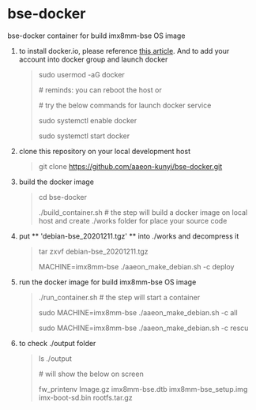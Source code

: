 bse-docker
===

bse-docker container for build imx8mm-bse OS image

1. to install docker.io, please reference [this article](https://docs.docker.com/engine/install/ubuntu). And to add your account into docker group and launch docker

    > sudo usermod -aG docker <your account>
    >
    > \# reminds: you can reboot the host or
    >
    > \# try the below commands for launch docker service
    >
    > sudo systemctl enable docker
    >
    > sudo systemctl start docker


2. clone this repository on your local development host

    > git clone https://github.com/aaeon-kunyi/bse-docker.git

3. build the docker image

    > cd bse-docker
    >
    > ./build_container.sh # the step will build a docker image on local host and create ./works folder for place your source code

4. put ** 'debian-bse_20201211.tgz' ** into ./works and decompress it
  
   > tar zxvf debian-bse_20201211.tgz
   >
   > MACHINE=imx8mm-bse ./aaeon_make_debian.sh -c deploy

5. run the docker image for build imx8mm-bse OS image 

    > ./run_container.sh  # the step will start a container
    >
    > sudo MACHINE=imx8mm-bse ./aaeon_make_debian.sh -c all
    >
    > sudo MACHINE=imx8mm-bse ./aaeon_make_debian.sh -c rescu

6. to check ./output folder

    > ls ./output
    >
    > \# will show the below on screen
    >
    > fw_printenv  Image.gz  imx8mm-bse.dtb  imx8mm-bse_setup.img  imx-boot-sd.bin  rootfs.tar.gz
  
